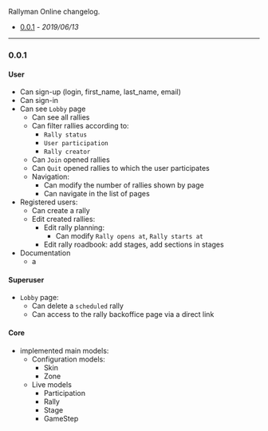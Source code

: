 Rallyman Online changelog. 

* <a href='#0.0.1'>0.0.1</a> - _2019/06/13_

<hr />

<a name='0.0.1'></a>
### 0.0.1

#### User
* Can sign-up (login, first_name, last_name, email)
* Can sign-in
* Can see `Lobby` page
  * Can see all rallies
  * Can filter rallies according to:
     * `Rally status`
     * `User participation`
     * `Rally creator`
  * Can `Join` opened rallies 
  * Can `Quit` opened rallies to which the user participates 
  * Navigation:
     * Can modify the number of rallies shown by page
     * Can navigate in the list of pages
* Registered users:
  * Can create a rally
  * Edit created rallies:
     * Edit rally planning:
         * Can modify `Rally opens at`, `Rally starts at`
     * Edit rally roadbook: add stages, add sections in stages
* Documentation
  * a
  
#### Superuser

* `Lobby` page:
  * Can delete a `scheduled` rally
  * Can access to the rally backoffice page via a direct link

#### Core

* implemented main models:
  * Configuration models:
     * Skin
     * Zone
  * Live models
     * Participation 
     * Rally
     * Stage
     * GameStep
